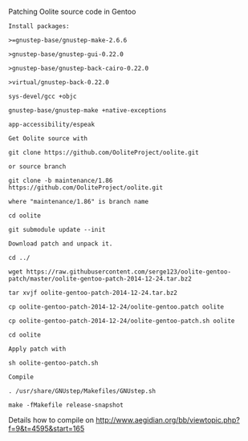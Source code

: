 Patching Oolite source code in Gentoo

    Install packages: 

    >=gnustep-base/gnustep-make-2.6.6 

    >gnustep-base/gnustep-gui-0.22.0 

    >gnustep-base/gnustep-back-cairo-0.22.0 

    >virtual/gnustep-back-0.22.0 

    sys-devel/gcc +objc 

    gnustep-base/gnustep-make +native-exceptions 

    app-accessibility/espeak

    Get Oolite source with 

    git clone https://github.com/OoliteProject/oolite.git 

    or source branch

    git clone -b maintenance/1.86 https://github.com/OoliteProject/oolite.git

    where "maintenance/1.86" is branch name

    cd oolite

    git submodule update --init 

    Download patch and unpack it. 

    cd ../ 

    wget https://raw.githubusercontent.com/serge123/oolite-gentoo-patch/master/oolite-gentoo-patch-2014-12-24.tar.bz2 

    tar xvjf oolite-gentoo-patch-2014-12-24.tar.bz2 

    cp oolite-gentoo-patch-2014-12-24/oolite-gentoo.patch oolite 

    cp oolite-gentoo-patch-2014-12-24/oolite-gentoo-patch.sh oolite 

    cd oolite 

    Apply patch with 

    sh oolite-gentoo-patch.sh 

    Compile 

    . /usr/share/GNUstep/Makefiles/GNUstep.sh 

    make -fMakefile release-snapshot 

Details how to compile on http://www.aegidian.org/bb/viewtopic.php?f=9&t=4595&start=165 
